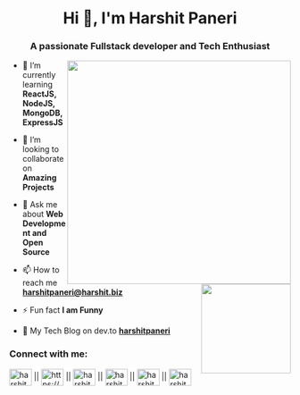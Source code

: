 <h1 align="center">Hi 👋, I'm Harshit Paneri</h1>
<h3 align="center">A passionate Fullstack developer and Tech Enthusiast</h3>

<img align ="right" width="400" src="https://camo.githubusercontent.com/683e2187241c641430216c864ce93fc5a0e0dfb232c5a01d1c54b54d63aa8cb2/68747470733a2f2f63646e2e6472696262626c652e636f6d2f75736572732f313136323037372f73637265656e73686f74732f333834383931342f70726f6772616d6d65722e676966">
<img align="right" src="https://camo.githubusercontent.com/fa22a95c9000d4e4914bc5de9fb94adde07fc0123f0f91ed0f2c3b7bd0240fcb/68747470733a2f2f6f63746f6465782e6769746875622e636f6d2f696d616765732f6461667470756e6b746f6361742d74686f6d61732e676966" height="160" data-canonical-src="https://octodex.github.com/images/daftpunktocat-thomas.gif" style="max-width: 100%; display: inline-block;" data-target="animated-image.originalImage">

- 🌱 I’m currently learning **ReactJS, NodeJS, MongoDB, ExpressJS**

- 👯 I’m looking to collaborate on **Amazing Projects**

- 💬 Ask me about **Web Development and Open Source**

- 📫 How to reach me **harshitpaneri@harshit.biz**

- ⚡ Fun fact **I am Funny**

- 📝 My Tech Blog on dev.to **[harshitpaneri](https://dev.to/harshitpaneri)** 


<h3 align="left">Connect with me:</h3>
<p align="left">
<a href="https://dev.to/harshitpaneri" target="blank"><img align="center" src="https://raw.githubusercontent.com/rahuldkjain/github-profile-readme-generator/master/src/images/icons/Social/devto.svg" alt="harshitpaneri" height="30" width="40" /></a> ||
<a href="https://www.linkedin.com/in/harshitpaneri29/" target="blank"><img align="center" src="https://raw.githubusercontent.com/rahuldkjain/github-profile-readme-generator/master/src/images/icons/Social/linked-in-alt.svg" alt="https://www.linkedin.com/in/harshitpaneri29/" height="30" width="40" /></a> ||
<a href="https://www.codechef.com/users/harshit_paneri" target="blank"><img align="center" src="https://cdn.jsdelivr.net/npm/simple-icons@3.1.0/icons/codechef.svg" alt="harshit_paneri" height="30" width="40" /></a> ||
<a href="https://www.hackerrank.com/harshitpaneri" target="blank"><img align="center" src="https://raw.githubusercontent.com/rahuldkjain/github-profile-readme-generator/master/src/images/icons/Social/hackerrank.svg" alt="harshitpaneri" height="30" width="40" /></a> ||
<a href="https://www.leetcode.com/harshit_paneri" target="blank"><img align="center" src="https://raw.githubusercontent.com/rahuldkjain/github-profile-readme-generator/master/src/images/icons/Social/leet-code.svg" alt="harshit_paneri" height="30" width="40" /></a> ||
<a href="https://auth.geeksforgeeks.org/user/harshitpaneri" target="blank"><img align="center" src="https://raw.githubusercontent.com/rahuldkjain/github-profile-readme-generator/master/src/images/icons/Social/geeks-for-geeks.svg" alt="harshitpaneri" height="30" width="40" /></a> 
</p>
